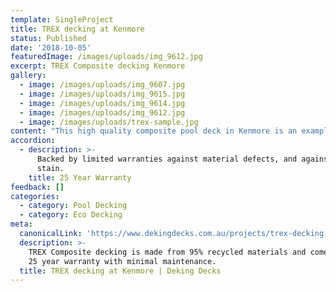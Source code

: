```yaml
---
template: SingleProject
title: TREX decking at Kenmore
status: Published
date: '2018-10-05'
featuredImage: /images/uploads/img_9612.jpg
excerpt: TREX Composite decking Kenmore
gallery:
  - image: /images/uploads/img_9607.jpg
  - image: /images/uploads/img_9615.jpg
  - image: /images/uploads/img_9614.jpg
  - image: /images/uploads/img_9612.jpg
  - image: /images/uploads/trex-sample.jpg
content: "This high quality composite pool deck in Kenmore is an example of the pool decks we complete all across Brisbane, the lower Sunshine Coast and Gold Coast.\rTrex is our preferred composite decking product as it gives our customers a maintenance free decking space which means valuable spare time is spent enjoying the pool area rather than maintaining it.\rTrex composite is a commercial grade composite product which comes with a 25 year warranty in a variety of modern and traditional colours. \rIts concealed fix finish gives an uninterrupted clean surface which speaks to consistency and quality in design.\rDecking Decks was able to tie in the colour choices of the deck with a contrasting border board connecting the colours in the existing house to the colour choice of the new decking space.\rComposite decking boards can be installed for pools irrespective of the shape being rounded or square edged.\rDecking Decks offer a comprehensive maintenance service for our decks which provides an industry leading 25 year Warranty. We will inspect the deck and supporting structure ensuring the life of the deck is maximized and our customers can continue to enjoy their deck for years to come.\rPool decks can be designed and installed including your choice of pool fencing such as frameless glass, tubular, aluminium slats and Hardwood features.\rTo get an indication of cost, please use our free online calculator or book a free consultation."
accordion:
  - description: >-
      Backed by limited warranties against material defects, and against fade &
      stain.
    title: 25 Year Warranty
feedback: []
categories:
  - category: Pool Decking
  - category: Eco Decking
meta:
  canonicalLink: 'https://www.dekingdecks.com.au/projects/trex-decking-at-kenmore/'
  description: >-
    TREX Composite decking is made from 95% recycled materials and comes with a
    25 year warranty with minimal maintenance.
  title: TREX decking at Kenmore | Deking Decks
---
```


